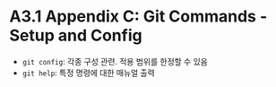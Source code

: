 # A3.1 Appendix C: Git Commands - Setup and Config

- `git config`: 각종 구성 관련. 적용 범위를 한정할 수 있음
- `git help`: 특정 명령에 대한 매뉴얼 출력
